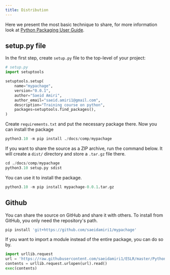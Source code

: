 ```yaml
---
title: Distribution
---
```


Here we present the most basic technique to share, for more information look  at [Python Packaging User Guide](https://packaging.python.org).

## setup.py file
In the first step, create `setup.py` file to the top-level of your project: 


```python
# setup.py
import setuptools

setuptools.setup(
    name="mypachage",
    version="0.0.1",
    author="Saeid Amiri",
    author_email="saeid.amiri1@gmail.com",
    description="Training course on python",
    packages=setuptools.find_packages(),
)
```

Create `requirements.txt` and put the necessary package there. Now you can install the package

```python
python3.10 -m pip install ./docs/comp/mypachage
```


If you want to share the source as a ZIP archive, run the command below. It will create a `dist/` directory and store a `.tar.gz` file there.
```python
cd ./docs/comp/mypachage
python3.10 setup.py sdist
```

You can use it to install the package.

```python
python3.10 -m pip install mypachage-0.0.1.tar.gz
```


## Github 
You can share the source on GitHub and share it with others. To install from GitHub, you only need the repository's path.

```python
pip install 'git+https://github.com/saeidamiri1/mypachage'
```

If you want to import a module instead of the entire package, you can do so by.

```python
import urllib.request
url = 'https://raw.githubusercontent.com/saeidamiri1/ESLR/master/PythonCode/ESRL.py'
contents = urllib.request.urlopen(url).read()
exec(contents)
```
